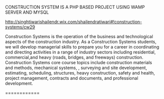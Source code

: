 CONSTRUCTION SYSTEM IS A PHP BASED PROJECT USING WAMP SERVER AND MYSQL

http://singhtiwarishailendr.wix.com/shailendratiwari#!construction-systems/cw29


Construction Systems is the operation of the business and technological aspects of the construction industry. As a Construction Systems students, we will develop managerial skills to prepare you for a career in coordinating and directing activities in a range of industry sectors including residential, commercial,and heavy (roads, bridges, and freeways) construction. Construction Systems core course topics include construction materials and methods, mechanical systems, , surveying and site development, estimating, scheduling, structures, heavy construction, safety and health, project management, contracts and documents, and professional development.



============
